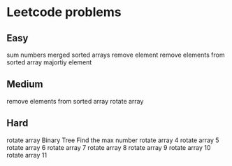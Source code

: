 # Leetcode problems
## Easy
sum numbers
merged sorted arrays
remove element
remove elements from sorted array
majortiy element
## Medium
remove elements from sorted array
rotate array
## Hard
rotate array
Binary Tree
Find the max number
rotate array 4
rotate array 5
rotate array 6
rotate array 7
rotate array 8
rotate array 9
rotate array 10
rotate array 11
